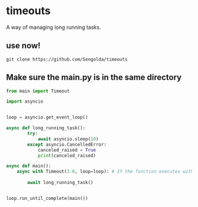 # timeouts
A way of managing long running tasks.


## use now!
`git clone https://github.com/Sengolda/timeouts`

## Make sure the main.py is in the same directory
```py
from main import Timeout

import asyncio


loop = asyncio.get_event_loop()

async def long_running_task():
        try:
            await asyncio.sleep(10)
        except asyncio.CancelledError:
            canceled_raised = True
            print(canceled_raised)

async def main():
    async with Timeout(3.0, loop=loop): # If the function executes within 3 seconds, nothing will happen and function will run as normal, if not. it will raise asyncio.CancelledError
    
        await long_running_task()


loop.run_until_complete(main())
```
